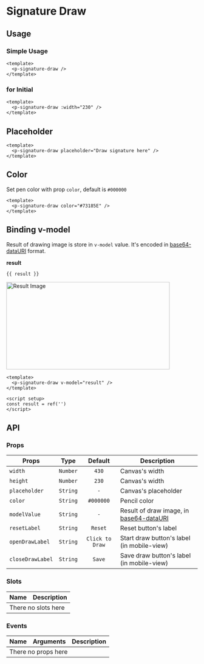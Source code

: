 <script setup>
  import pSignatureDraw from './SignatureDraw.vue'
  import pButton from '../button/Button.vue'
  import { ref } from 'vue-demi'
  import EMPTY_IMG from './assets/empty-img.png'

  const result = ref('')
</script>

# Signature Draw

## Usage

### Simple Usage

<preview>
  <p-signature-draw />
</preview>

```vue
<template>
  <p-signature-draw />
</template>
```

### for Initial

<preview class="flex-col">
  <p-signature-draw :width="230" />
</preview>

```vue
<template>
  <p-signature-draw :width="230" />
</template>
```

## Placeholder

<preview class="flex-col">
  <p-signature-draw placeholder="Draw signature here" />
</preview>

```vue
<template>
  <p-signature-draw placeholder="Draw signature here" />
</template>
```
## Color

Set pen color with prop `color`, default is `#000000`

<preview class="flex-col space-y-2">
  <p-signature-draw color="#73185E" />
</preview>

```vue
<template>
  <p-signature-draw color="#73185E" />
</template>
```

## Binding v-model

Result of drawing image is store in `v-model` value. It's encoded in [base64-dataURI][data-uri] format.

<preview class="flex-col space-y-2">
  <p-signature-draw v-model="result" />
</preview>

**result**

<pre class="truncate"><code>{{ result }}</code></pre>
<img class="mt-2 border" :src="result || EMPTY_IMG" width="430" height="230" alt="Result Image" />

```vue
<template>
  <p-signature-draw v-model="result" />
</template>

<script setup>
const result = ref('')
</script>
```

## API

### Props

| Props            |   Type   |     Default     | Description                                         |
|------------------|:--------:|:---------------:|-----------------------------------------------------|
| `width`          | `Number` |      `430`      | Canvas's width                                      |
| `height`         | `Number` |      `230`      | Canvas's width                                      |
| `placeholder`    | `String` |       `-`       | Canvas's placeholder                                |
| `color`          | `String` |    `#000000`    | Pencil color                                        |
| `modelValue`     | `String` |       `-`       | Result of draw image, in [base64-dataURI][data-uri] |
| `resetLabel`     | `String` |     `Reset`     | Reset button's label                                |
| `openDrawLabel`  | `String` | `Click to Draw` | Start draw button's label (in mobile-view)          |
| `closeDrawLabel` | `String` |     `Save`      | Save draw button's label (in mobile-view)           |

### Slots

<table>
  <thead>
    <tr>
      <th>Name</th>
      <th>Description</th>
    </tr>
  </thead>
  <tbody>
    <tr>
      <td colspan="2" class="text-center">There no slots here</td>
    </tr>
  </tbody>
</table>

### Events

<table>
  <thead>
    <tr>
      <th>Name</th>
      <th>Arguments</th>
      <th>Description</th>
    </tr>
  </thead>
  <tbody>
    <tr>
      <td colspan="3" class="text-center">There no props here</td>
    </tr>
  </tbody>
</table>

[data-uri]: https://en.wikipedia.org/wiki/Data_URI_scheme
